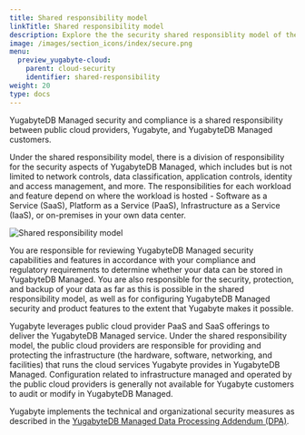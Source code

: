 ```yaml
---
title: Shared responsibility model
linkTitle: Shared responsibility model
description: Explore the the security shared responsiblity model of the YugabyteDB Managed database.
image: /images/section_icons/index/secure.png
menu:
  preview_yugabyte-cloud:
    parent: cloud-security
    identifier: shared-responsibility
weight: 20
type: docs
---
```


YugabyteDB Managed security and compliance is a shared responsibility between public cloud providers, Yugabyte, and YugabyteDB Managed customers.

Under the shared responsibility model, there is a division of responsibility for the security aspects of YugabyteDB Managed, which includes but is not limited to network controls, data classification, application controls, identity and access management, and more. The responsibilities for each workload and feature depend on where the workload is hosted - Software as a Service (SaaS), Platform as a Service (PaaS), Infrastructure as a Service (IaaS), or on-premises in your own data center.

![Shared responsibility model](/images/yb-cloud/cloud-shared-responsibility.png)

You are responsible for reviewing YugabyteDB Managed security capabilities and features in accordance with your compliance and regulatory requirements to determine whether your data can be stored in YugabyteDB Managed. You are also responsible for the security, protection, and backup of your data as far as this is possible in the shared responsibility model, as well as for configuring YugabyteDB Managed security and product features to the extent that Yugabyte makes it possible.

Yugabyte leverages public cloud provider PaaS and SaaS offerings to deliver the YugabyteDB Managed service. Under the shared responsibility model, the public cloud providers are responsible for providing and protecting the infrastructure (the hardware, software, networking, and facilities) that runs the cloud services Yugabyte provides in YugabyteDB Managed. Configuration related to infrastructure managed and operated by the public cloud providers is generally not available for Yugabyte customers to audit or modify in YugabyteDB Managed.

Yugabyte implements the technical and organizational security measures as described in the [YugabyteDB Managed Data Processing Addendum (DPA)](https://www.yugabyte.com/yugabyte-cloud-data-processing-addendum/).
